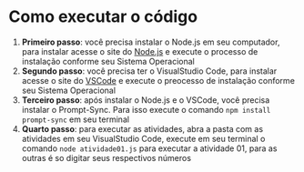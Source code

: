 
# Como executar o código
1. **Primeiro passo**: você precisa instalar o Node.js em seu computador, para instalar acesse o site do [Node.js](https://nodejs.org/en) e execute o processo de instalação conforme seu Sistema Operacional
2. **Segundo passo**: você precisa ter o VisualStudio Code, para instalar acesse o site do [VSCode](https://code.visualstudio.com) e execute o preocesso de instalação conforme seu Sistema Operacional
3. **Terceiro passo**: após instalar o Node.js e o VSCode, você precisa instalar o Prompt-Sync. Para isso execute o comando `npm install prompt-sync` em seu terminal
4. **Quarto passo**: para executar as atividades, abra a pasta com as atividades em seu VisualStudio Code, execute em seu terminal o comando `node atividade01.js` para executar a atividade 01, para as outras é so digitar seus respectivos números
